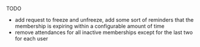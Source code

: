TODO
* add request to freeze and unfreeze, add some sort of reminders that the membership is expiring 
within a configurable amount of time
* remove attendances for all inactive memberships except for the last two for each user